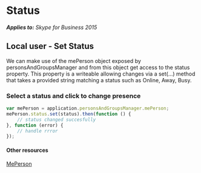 
# Status


 _**Applies to:** Skype for Business 2015_

## Local user - Set Status

We can make use of the mePerson object exposed by personsAndGroupsManager and from this object get access to the status property.  This property is a writeable allowing changes via a set(...) method that takes a provided string matching a status such as Online, Away, Busy.

### Select a status and click to change presence

```js
var mePerson = application.personsAndGroupsManager.mePerson;
mePerson.status.set(status).then(function () {
    // status changed succesfully 
}, function (error) {
    // handle rrror
});
```

#### Other resources

[MePerson]( https://ucwa.skype.com/reference/WebSDK/interfaces/_s4b_sdk_d_.jcafe.meperson.html)
